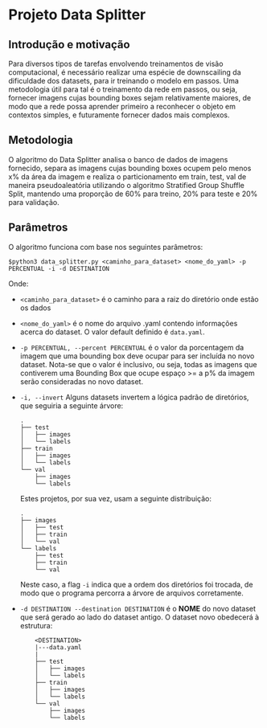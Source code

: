 # Projeto Data Splitter

## Introdução e motivação

Para diversos tipos de tarefas envolvendo treinamentos de visão computacional, é necessário realizar uma espécie de downscailing da dificuldade dos datasets, para ir treinando o modelo em passos. Uma metodologia útil para tal é o treinamento da rede em passos, ou seja, fornecer imagens cujas bounding boxes sejam relativamente maiores, de modo que a rede possa aprender primeiro a reconhecer o objeto em contextos simples, e futuramente fornecer dados mais complexos.

## Metodologia

O algoritmo do Data Splitter analisa o banco de dados de imagens fornecido, separa as imagens cujas bounding boxes ocupem pelo menos x% da área da imagem e realiza o particionamento em train, test, val de maneira pseudoaleatória utilizando o algoritmo Stratified Group Shuffle Split, mantendo uma proporção de 60% para treino, 20% para teste e 20% para validação.

## Parâmetros

O algoritmo funciona com base nos seguintes parâmetros:

```$python3 data_splitter.py <caminho_para_dataset> <nome_do_yaml> -p PERCENTUAL -i -d DESTINATION```

Onde:

- ```<caminho_para_dataset>``` é o caminho para a raiz do diretório onde estão os dados
- ```<nome_do_yaml>``` é o nome do arquivo .yaml contendo informações acerca do dataset. O valor default definido é ```data.yaml```.
- ```-p PERCENTUAL, --percent PERCENTUAL``` é o valor da porcentagem da imagem que uma bounding box deve ocupar para ser incluída no novo dataset. Nota-se que o valor é inclusivo, ou seja, todas as imagens que contiverem uma Bounding Box que ocupe espaço >= a p% da imagem serão consideradas no novo dataset.
- ```-i, --invert``` Alguns datasets invertem a lógica padrão de diretórios, que seguiria a seguinte árvore:

    ```raw
    .
    ├── test
    │   ├── images
    │   └── labels
    ├── train
    │   ├── images
    │   └── labels
    └── val
        ├── images
        └── labels
    ```

    Estes projetos, por sua vez, usam a seguinte distribuição:

    ```raw
    .
    ├── images
    │   ├── test
    │   ├── train
    │   └── val
    └── labels
        ├── test
        ├── train
        └── val
    ```

    Neste caso, a flag ```-i``` indica que a ordem dos diretórios foi trocada, de modo que o programa percorra a árvore de arquivos corretamente.
- ```-d DESTINATION --destination DESTINATION``` é o **NOME** do novo dataset que será gerado ao lado do dataset antigo. O dataset novo obedecerá à estrutura:

    ```raw
        <DESTINATION>
        |---data.yaml
        |
        ├── test
        │   ├── images
        │   └── labels
        ├── train
        │   ├── images
        │   └── labels
        └── val
            ├── images
            └── labels

    ```
